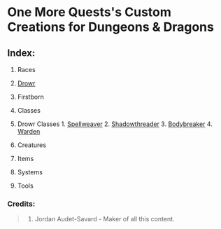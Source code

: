 # One More Quests's Custom Creations for Dungeons & Dragons

## Index:

1. Races
 1. [Drowr](https://github.com/MysticalSquirrel/DnD-Custom-Creations/blob/master/Custom%20Races/Drowr.md)
  1. Firstborn

2. Classes
  1. Drowr Classes
    1. [Spellweaver](https://github.com/MysticalSquirrel/DnD-Custom-Creations/blob/master/Custom%20Classes/Drowr%20Classes/Spellweaver.md)
    2. [Shadowthreader](https://github.com/MysticalSquirrel/DnD-Custom-Creations/blob/master/Custom%20Classes/Drowr%20Classes/Shadowthreader.md)
    3. [Bodybreaker](https://github.com/MysticalSquirrel/DnD-Custom-Creations/blob/master/Custom%20Classes/Drowr%20Classes/Bodybreaker.md)
    4. [Warden](https://github.com/MysticalSquirrel/DnD-Custom-Creations/blob/master/Custom%20Classes/Drowr%20Classes/Warden.md)

3. Creatures

4. Items

5. Systems

6. Tools

### Credits:

> 1. Jordan Audet-Savard - Maker of all this content.
